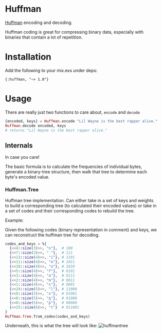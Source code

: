 # Huffman

[Huffman](https://en.wikipedia.org/wiki/Huffman_coding) encoding and decoding.

Huffman coding is great for compressing binary data, especially with binaries
that contain a lot of repetition.

# Installation

Add the following to your mix.exs under deps:

`{:huffman, "~> 1.0"}`

# Usage

There are really just two functions to care about, `encode` and `decode`

```elixir
{encoded, keys} = Huffman.encode "Lil Wayne is the best rapper alive."
Huffman.decode encoded, keys
# returns "Lil Wayne is the best rapper alive."
```

## Internals

In case you care!

The basic formula is to calculate the frequencies of individual bytes, generate
a binary-tree structure, then walk that tree to determine each byte's encoded
value.

### Huffman.Tree

Huffman tree implementation. Can either take in a set of keys and weights to
build a corresponding tree (to calculated their encoded values) or take in a set
of codes and their corresponding codes to rebuild the tree.

Example:

Given the following codes (binary representation in comment) and keys, we can
reconstruct the huffman tree for decoding.
```elixir
codes_and_keys = %{
  {<<4::size(3)>>, "n"},  # 100
  {<<7::size(3)>>, " "},  # 111
  {<<13::size(4)>>, "i"}, # 1101
  {<<11::size(4)>>, "e"}, # 1011
  {<<10::size(4)>>, "o"}, # 1010
  {<<5::size(4)>>, "f"},  # 0101
  {<<3::size(4)>>, "a"},  # 0111
  {<<2::size(4)>>, "m"},  # 0011
  {<<1::size(4)>>, "s"},  # 0001
  {<<24::size(5)>>, "l"}, # 11000
  {<<9::size(5)>>, "x"},  # 01001
  {<<8::size(5)>>, "g"},  # 01000
  {<<0::size(5)>>, "p"},  # 00000
  {<<25::size(6)>>, "t"}  # 011001
}
Huffman.Tree.from_codes(codes_and_keys)
```
Underneath, this is what the tree will look like:
![huffmantree](https://cloud.githubusercontent.com/assets/1015847/8145854/734aaf44-11ce-11e5-9d53-353cb53df5fb.png)

